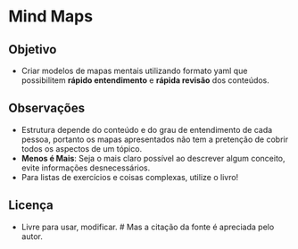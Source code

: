 # Mind Maps

## Objetivo
- Criar modelos de mapas mentais utilizando formato yaml que possibilitem **rápido entendimento** e **rápida revisão** dos conteúdos.

## Observações
- Estrutura depende do conteúdo e do grau de entendimento de cada pessoa, portanto os mapas apresentados não tem a pretenção de cobrir todos os aspectos de um tópico.
- **Menos é Mais**: Seja o mais claro possível ao descrever algum conceito, evite informações desnecessários.
- Para listas de exercícios e coisas complexas, utilize o livro!

## Licença
- Livre para usar, modificar. # Mas a citação da fonte é apreciada pelo autor.
